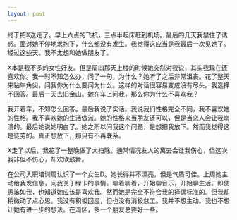 ```yaml
---
layout: post
---
```


终于把X送走了。早上六点的飞机，三点半起床赶到机场。最后的几天我禁住了诱惑。面对她不停地求抱下，什么都没有发生。我觉得这应当是我最后一次见她了。经过这些天。我不太想和她做朋友了。

X本是我不多的女性好友。但是周四那天上楼的时候她突然对我说，其实我现在还喜欢你。我一时不知怎么办，问了一句，为什么？她听了之后非常沮丧。花了整天来钻牛角尖，问我你为什么要问为什么。这样的对话很容易变成没有尽头。我选择不回答。最后一天去旧金山。她在车上问我，那么你为什么不喜欢我？

我开着车，不知怎么回答。最后我说了实话。我说我们性格完全不同，我不喜欢她的性格。我不喜欢她的生活做派。她的性格来当朋友还可以，但是当恋人会让我崩溃的。最后她说她明白了。她之所以问我这个问题，是想把我放下。然而我觉得这是徒劳的。真正想放下，那只有不再联系。

X走了以后，我花了一整晚做了大扫除。通常情况友人的离去会让我伤心，但这次我非但不伤心，却欢欣鼓舞。

在公司入职培训周认识了一个女生D。她长得并不漂亮，但是气质可佳。上周她主动给我发信息，问我关于绿卡的事情。聊着聊着，开始聊音乐，开始聊生活。即使愚笨如我，也知道她应该是喜欢我。然而她是完全不符合我的择偶标准的。但我却稍微动了点心思。我没有积极回应，但也没有消极怠工。我并不想主动。我也不想让她有进一步的想法。在湾区，多一个朋友总要好一些。